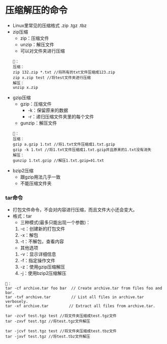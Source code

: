 # 压缩解压的命令
- Linux里常见的压缩格式 .zip .tgz .tbz
- zip压缩
   + zip：压缩文件
   + unzip：解压文件
   + 可以对文件夹进行压缩
   ```
   🌰：
   压缩：
   zip 132.zip *.txt //将所有的txt文件压缩成123.zip
   zip x.zip test //将test文件夹进行压缩
   解压：
   unzip x.zip
   ```
- gzip压缩
   + gzip：压缩文件
      - -k：保留原来的数据
      - -r：递归压缩文件夹里的每个文件
   + gunzip：解压文件    
    ```
   🌰：
   压缩：
   gzip a.gzip 1.txt //将1.txt文件压缩成1.txt.gzip
   gzip -k 1.txt //将1.txt文件压缩成1.txt.gzip并且原来的1.txt没有消失
   解压：
   gunzip 1.txt.gzip //解压1.txt.gzip=》1.txt
   ```
- bzip2压缩
   - 跟gzip用法几乎一致
   - 不能压缩文件夹
   
### tar命令
- 打包文件命令，不会对内容进行压缩，而且文件大小还会变大。
- 格式：tar 
   + 三种模式(最多只能出现一个参数)：
   1. -c：创建新的打包文件
   2. -x：解包
   3. -t：不解包，查看内容
   + 其他选项
   1. -v：显示详细信息
   2. -f：指定操作文件
   3. -z：使用gzip压缩解压
   4. -j：使用bzip2压缩解压
```
🌰：
tar -cf archive.tar foo bar  // Create archive.tar from files foo and bar.
tar -tvf archive.tar         // List all files in archive.tar verbosely.
tar -xf archive.tar         // Extract all files from archive.tar.

tar -zcvf test.tgz test //将文件夹压缩成test.tgz文件
tar -zxvf test.tgz //将test.tgz文件解压

tar -jcvf test.tgz test //将文件夹压缩成test.tbz文件
tar -jxvf test.tgz //将test.tbz文件解压
```






